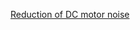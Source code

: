 [Reduction of DC motor noise](http://electronics.stackexchange.com/questions/153628/reduction-of-dc-motor-noise)
